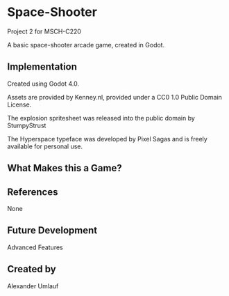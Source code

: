# Space-Shooter
Project 2 for MSCH-C220

A basic space-shooter arcade game, created in Godot.

## Implementation
Created using Godot 4.0.

Assets are provided by Kenney.nl, provided under a CC0 1.0 Public Domain License.

The explosion spritesheet was released into the public domain by StumpyStrust

The Hyperspace typeface was developed by Pixel Sagas and is freely available for personal use.

## What Makes this a Game?

## References
None

## Future Development
Advanced Features

## Created by
Alexander Umlauf
